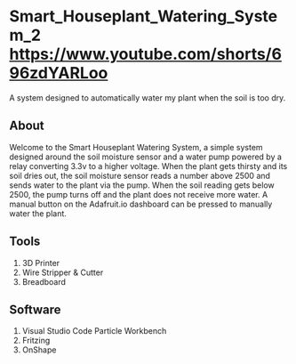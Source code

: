 # Smart_Houseplant_Watering_System_2 https://www.youtube.com/shorts/696zdYARLoo
A system designed to automatically water my plant when the soil is too dry.
## About
Welcome to the Smart Houseplant Watering System, a simple system designed around the soil moisture sensor and a water pump powered by a relay converting 3.3v to a higher voltage. When the plant gets thirsty and its soil dries out, the soil moisture sensor reads a number above 2500 and sends water to the plant via the pump. When the soil reading gets below 2500, the pump turns off and the plant does not receive more water. A manual button on the Adafruit.io dashboard can be pressed to manually water the plant.

## Tools
1. 3D Printer 	
1. Wire Stripper & Cutter
1. Breadboard

## Software
1. Visual Studio Code Particle Workbench
1. Fritzing
1. OnShape

